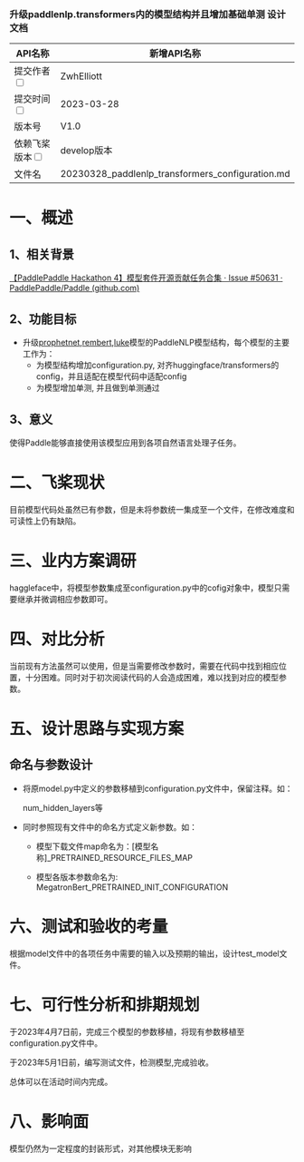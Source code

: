 ### 升级paddlenlp.transformers内的模型结构并且增加基础单测 设计文档

| API名称                                                      | 新增API名称                                      |
| ------------------------------------------------------------ | ------------------------------------------------ |
| 提交作者<input type="checkbox" class="rowselector hidden">   | ZwhElliott                                       |
| 提交时间<input type="checkbox" class="rowselector hidden">   | 2023-03-28                                       |
| 版本号                                                       | V1.0                                             |
| 依赖飞桨版本<input type="checkbox" class="rowselector hidden"> | develop版本                                      |
| 文件名                                                       | 20230328_paddlenlp_transformers_configuration.md |


# 一、概述
## 1、相关背景
[【PaddlePaddle Hackathon 4】模型套件开源贡献任务合集 · Issue #50631 · PaddlePaddle/Paddle (github.com)](https://github.com/PaddlePaddle/Paddle/issues/50631#task111)

## 2、功能目标

- 升级[prophetnet](https://github.com/PaddlePaddle/PaddleNLP/tree/develop/paddlenlp/transformers/prophetnet),[rembert](https://github.com/PaddlePaddle/PaddleNLP/tree/develop/paddlenlp/transformers/rembert),[luke]([rembert](https://github.com/PaddlePaddle/PaddleNLP/tree/develop/paddlenlp/transformers/luke))模型的PaddleNLP模型结构，每个模型的主要工作为：
  - 为模型结构增加configuration.py, 对齐huggingface/transformers的config，并且适配在模型代码中适配config
  - 为模型增加单测, 并且做到单测通过

## 3、意义

使得Paddle能够直接使用该模型应用到各项自然语言处理子任务。

# 二、飞桨现状
目前模型代码处虽然已有参数，但是未将参数统一集成至一个文件，在修改难度和可读性上仍有缺陷。


# 三、业内方案调研
haggleface中，将模型参数集成至configuration.py中的cofig对象中，模型只需要继承并微调相应参数即可。

# 四、对比分析
当前现有方法虽然可以使用，但是当需要修改参数时，需要在代码中找到相应位置，十分困难。同时对于初次阅读代码的人会造成困难，难以找到对应的模型参数。

# 五、设计思路与实现方案

## 命名与参数设计
- 将原model.py中定义的参数移植到configuration.py文件中，保留注释。如：

  num_hidden_layers等

- 同时参照现有文件中的命名方式定义新参数。如：

  - 模型下载文件map命名为：[模型名称]_PRETRAINED_RESOURCE_FILES_MAP

  - 模型各版本参数命名为: MegatronBert_PRETRAINED_INIT_CONFIGURATION

# 六、测试和验收的考量
根据model文件中的各项任务中需要的输入以及预期的输出，设计test_model文件。

# 七、可行性分析和排期规划
于2023年4月7日前，完成三个模型的参数移植，将现有参数移植至configuration.py文件中。

于2023年5月1日前，编写测试文件，检测模型,完成验收。

总体可以在活动时间内完成。

# 八、影响面
模型仍然为一定程度的封装形式，对其他模块无影响

